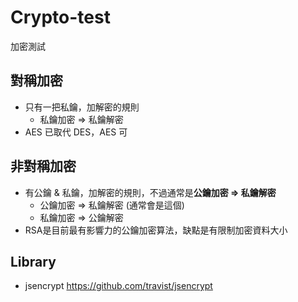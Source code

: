 # Crypto-test
加密測試

## 對稱加密
* 只有一把私鑰，加解密的規則
    * 私鑰加密 => 私鑰解密
* AES 已取代 DES，AES 可

## 非對稱加密
* 有公鑰 & 私鑰，加解密的規則，不過通常是**公鑰加密 => 私鑰解密**
    * 公鑰加密 => 私鑰解密 (通常會是這個)
    * 私鑰加密 => 公鑰解密
* RSA是目前最有影響力的公鑰加密算法，缺點是有限制加密資料大小

## Library
* jsencrypt https://github.com/travist/jsencrypt